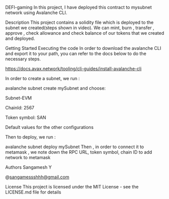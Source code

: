 DEFI-gaming
In this project, I have deployed this contract to mysubnet network using Avalanche CLI.

Description
This project contains a solidity file which is deployed to the subnet we created(steps shown in video). We can mint, burn , transfer , approve , check allowance and check balance of our tokens that we created and deployed.

Getting Started
Executing the code
In order to download the avalanche CLI and export it to your path, you can refer to the docs below to do the necessary steps.

https://docs.avax.network/tooling/cli-guides/install-avalanche-cli

In order to create a subnet, we run :

avalanche subnet create mySubnet
and choose:

Subnet-EVM

ChainId: 2567

Token symbol: SAN

Default values for the other configurations

Then to deploy, we run :

avalanche subnet deploy mySubnet
Then , in order to connect it to metamask , we note down the RPC URL, token symbol, chain ID to add network to metamask

Authors
Sangamesh Y

@sangamessshhh@gmail.com

License
This project is licensed under the MIT License - see the LICENSE.md file for details
